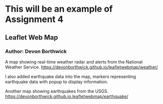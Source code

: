 # This will be an example of Assignment 4
## Leaflet Web Map
### Author: Devon Borthwick

A map showing real-time weather radar and alerts from the National Weather Service.
https://devonborthwick.github.io/leafletwebmap/weather/

I also added earthquake data into the map, markers representing earthquake data with popup to display information.

Another map showing earthquakes from the USGS.
https://devonborthwick.github.io.leafletwebmap/earthquake/ 
